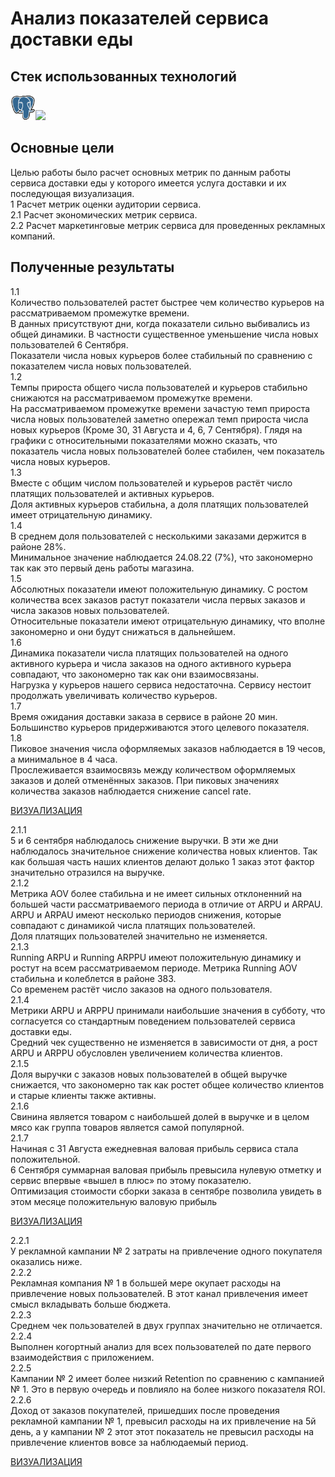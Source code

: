 # Анализ показателей сервиса доставки еды

## Cтек использованных технологий 
<img src="https://github.com/devicons/devicon/blob/master/icons/postgresql/postgresql-original.svg" height="40"/><img src="https://336118.selcdn.ru/Gutsy-Culebra/products/Redash-Logo.png" height="40"/>

## Основные цели 
  
Целью работы было расчет основных метрик по данным работы сервиса доставки еды у которого имеется услуга доставки и их последующая визуализация.<br>
1 Расчет метрик оценки аудитории сервиса.<br>
2.1 Расчет экономических метрик сервиса.<br>
2.2 Расчет маркетинговые метрик сервиса для проведенных рекламных компаний.<br>

## Полученные результаты 

1.1 <br>
Количество пользователей растет быстрее чем количество курьеров на рассматриваемом промежутке времени.<br>
В данных присутствуют дни, когда показатели сильно выбивались из общей динамики. В частности существенное уменьшение числа новых пользователей 6 Сентября.<br>
Показатели числа новых курьеров более стабильный по сравнению с показателем числа новых пользователей.<br>
1.2 <br>
Темпы прироста общего числа пользователей и курьеров стабильно снижаются на рассматриваемом промежутке времени.<br>
На рассматриваемом промежутке времени зачастую темп прироста числа новых пользователей заметно опережал темп прироста числа новых курьеров (Кроме 30, 31 Августа и 4, 6, 7 Сентября).
Глядя на графики с относительными показателями можно сказать, что показатель числа новых пользователей более стабилен, чем показатель числа новых курьеров.<br>
1.3 <br>
Вместе с общим числом пользователей и курьеров растёт число платящих пользователей и активных курьеров.<br>
Доля активных курьеров стабильна, а доля платящих пользователей имеет отрицательную динамику.<br>
1.4 <br>
В среднем доля пользователей с несколькими заказами держится в районе 28%.<br>
Минимальное значение наблюдается 24.08.22 (7%), что закономерно так как это первый день работы магазина.<br>
1.5 <br>
Абсолютных показатели имеют положительную динамику. С ростом количества всех заказов растут показатели числа первых заказов и числа заказов новых пользователей.<br>
Относительные показатели имеют отрицательную динамику, что вполне закономерно и они будут снижаться в дальнейшем.<br>
1.6 <br>
Динамика показатели числа платящих пользователей на одного активного курьера и числа заказов на одного активного курьера совпадают, что закономерно так как они взаимосвязаны.<br>
Нагрузка у курьеров нашего сервиса недостаточна. Сервису нестоит продолжать увеличивать количество курьеров.<br>
1.7 <br>
Время ожидания доставки заказа в сервисе в районе 20 мин. Большинство курьеров придерживаются этого целевого показателя.<br>
1.8 <br>
Пиковое значения числа оформляемых заказов наблюдается в 19 чесов, а минимальное в 4 часа.<br>
Прослеживается взаимосвязь между количеством оформляемых заказов и долей отменённых заказов. При пиковых значениях количества заказов наблюдается снижение cancel rate.<br>

[ВИЗУАЛИЗАЦИЯ](https://redash.public.karpov.courses/public/dashboards/fsmhbQZle6FJcfnE8HbhLC0rSu8cGjclmHdjpTV9?org_slug=default)

2.1.1<br>
5 и 6 сентября наблюдалось снижение выручки. В эти же дни наблюдалось значительное снижение количества новых клиентов. Так как большая часть наших клиентов делают долько 1 заказ этот фактор значительно отразился на выручке.<br>
2.1.2<br>
Метрика AOV более стабильна и не имеет сильных отклоненний на большей части рассматриваемого периода в отличие от ARPU и ARPAU.<br>
ARPU и ARPAU имеют несколько периодов снижения, которые совпадают с динамикой числа платящих пользователей. <br>
Доля платящих пользователей значительно не изменяется. <br>
2.1.3<br>
Running ARPU и Running ARPPU имеют положительную динамику и ростут на всем рассматриваемом периоде. Метрика Running AOV стабильна и колеблется в районе 383.<br>
Со временем растёт число заказов на одного пользователя.<br>
2.1.4<br>
Метрики ARPU и ARPPU принимали наибольшие значения в субботу, что согласуется со стандартным поведением пользователей сервиса доставки еды.<br>
Средний чек существенно не изменяется в зависимости от дня, а рост ARPU и ARPPU  обусловлен увеличением количества клиентов.<br>
2.1.5<br>
Доля выручки с заказов новых пользователей в общей выручке снижается, что закономерно так как ростет общее количество клиентов и старые клиенты также активны.<br>
2.1.6<br>
Свинина является товаром с наибольшей долей в выручке и в целом мясо как группа товаров является самой популярной.<br>
2.1.7<br>
Начиная с 31 Августа ежедневная валовая прибыль сервиса стала положительной.<br>
6 Сентября суммарная валовая прибыль превысила нулевую отметку и сервис впервые «вышел в плюс» по этому показателю.<br>
Оптимизация стоимости сборки заказа в сентябре позволила увидеть в этом месяце положительную валовую прибыль<br>

[ВИЗУАЛИЗАЦИЯ](https://redash.public.karpov.courses/public/dashboards/YWpHWm47j9vGZwqK4Cnznih0t6mLW5II3M9DDHdq?org_slug=default)

2.2.1<br>
У рекламной кампании № 2 затраты на привлечение одного покупателя оказались ниже.<br>
2.2.2<br>
Рекламная компания № 1 в большей мере окупает расходы на привлечение новых пользователей. В этот канал привлечения имеет смысл вкладывать больше бюджета.<br>
2.2.3<br>
Среднем чек пользователей в двух группах значительно не отличается.<br>
2.2.4<br>
Выполнен когортный анализ для всех пользователей по дате первого взаимодействия с приложением.<br>
2.2.5<br>
Кампании № 2 имеет более низкий Retention по сравнению с кампанией № 1. Это в первую очередь и повлияло на более низкого показателя ROI.<br>
2.2.6<br>
Доход от заказов покупателей, пришедших после проведения рекламной кампании № 1, превысил расходы на их привлечение на 5й день, а у кампании № 2 этот этот показатель не превысил расходы на привлечение клиентов вовсе за наблюдаемый период.<br>

[ВИЗУАЛИЗАЦИЯ](https://redash.public.karpov.courses/public/dashboards/P4EvKqOhIqJ67Alvxndt58RyQZy4Sp5f1G43LLTX?org_slug=default)
